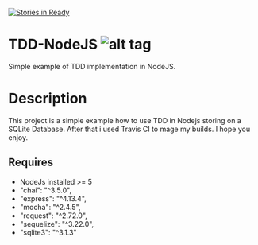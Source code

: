 [![Stories in Ready](https://badge.waffle.io/ScalaSoft/TDD-NodeJS.png?label=ready&title=Ready)](https://waffle.io/ScalaSoft/TDD-NodeJS)
# TDD-NodeJS ![alt tag](https://travis-ci.org/ScalaSoft/TDD-NodeJS.svg?branch=master)
Simple example of TDD implementation in NodeJS.

# Description

This project is a simple example how to use TDD in Nodejs storing on a SQLite Database. After that i used Travis CI to mage my builds. I hope you enjoy.

## Requires
*   NodeJs installed >= 5
*   "chai": "^3.5.0",
*   "express": "^4.13.4",
*   "mocha": "^2.4.5",
*   "request": "^2.72.0",
*   "sequelize": "^3.22.0",
*   "sqlite3": "^3.1.3"

